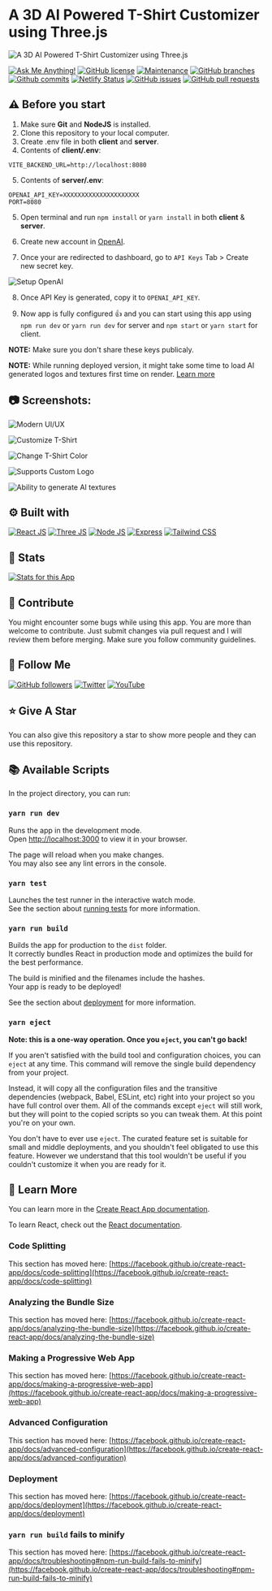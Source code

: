 # A 3D AI Powered T-Shirt Customizer using Three.js

![A 3D AI Powered T-Shirt Customizer using Three.js](/.github/images/img_main.png "A 3D AI Powered T-Shirt Customizer using Three.js")

[![Ask Me Anything!](https://img.shields.io/badge/Ask%20me-anything-1abc9c.svg)](https://github.com/Technical-Shubham-tech "Ask Me Anything!")
[![GitHub license](https://img.shields.io/github/license/Technical-Shubham-tech/3d-website)](https://github.com/Technical-Shubham-tech/3d-website/blob/main/LICENSE.md "GitHub license")
[![Maintenance](https://img.shields.io/badge/Maintained%3F-yes-green.svg)](https://github.com/Technical-Shubham-tech/3d-website/commits/main "Maintenance")
[![GitHub branches](https://badgen.net/github/branches/Technical-Shubham-tech/3d-website)](https://github.com/Technical-Shubham-tech/3d-website/branches "GitHub branches")
[![Github commits](https://badgen.net/github/commits/Technical-Shubham-tech/3d-website/main)](https://github.com/Technical-Shubham-tech/3d-website/commits "Github commits")
[![Netlify Status](https://api.netlify.com/api/v1/badges/df46aeec-eb23-4a45-8dae-0153880a212c/deploy-status)](https://web-3d.netlify.app/ "Netlify Status")
[![GitHub issues](https://img.shields.io/github/issues/Technical-Shubham-tech/3d-website)](https://github.com/Technical-Shubham-tech/3d-website/issues "GitHub issues")
[![GitHub pull requests](https://img.shields.io/github/issues-pr/Technical-Shubham-tech/3d-website)](https://github.com/Technical-Shubham-tech/3d-website/pulls "GitHub pull requests")

## ⚠️ Before you start

1. Make sure **Git** and **NodeJS** is installed.
2. Clone this repository to your local computer.
3. Create .env file in both **client** and **server**.
4. Contents of **client/.env**:

```
VITE_BACKEND_URL=http://localhost:8080
```

5. Contents of **server/.env**:

```
OPENAI_API_KEY=XXXXXXXXXXXXXXXXXXXXX
PORT=8080
```

5. Open terminal and run `npm install` or `yarn install` in both **client** & **server**.

6. Create new account in [OpenAI](https://platform.openai.com/account/ "OpenAI").

7. Once your are redirected to dashboard, go to `API Keys` Tab > Create new secret key.

![Setup OpenAI](/.github/images/step_openai.png "Setup OpenAI")

8. Once API Key is generated, copy it to `OPENAI_API_KEY`.

9. Now app is fully configured :+1: and you can start using this app using `npm run dev` or `yarn run dev` for server and `npm start` or `yarn start` for client.

**NOTE:** Make sure you don't share these keys publicaly.

**NOTE:** While running deployed version, it might take some time to load AI generated logos and textures first time on render. [Learn more](https://render.com/docs/free#other-limitations "Learn More")

## :camera: Screenshots:

![Modern UI/UX](/.github/images/img1.png "Modern UI/UX")

![Customize T-Shirt](/.github/images/img2.png "Customize T-Shirt")

![Change T-Shirt Color](/.github/images/img3.png "Change T-Shirt Color")

![Supports Custom Logo](/.github/images/img4.png "Supports Custom Logo")

![Ability to generate AI textures](/.github/images/img5.png "Ability to generate AI textures")

## :gear: Built with

[![React JS](https://skillicons.dev/icons?i=react)](https://react.dev/ "React JS") [![Three JS](https://skillicons.dev/icons?i=threejs)](https://threejs.org/ "Three JS") [![Node JS](https://skillicons.dev/icons?i=nodejs)](https://nodejs.org/ "Node JS") [![Express](https://skillicons.dev/icons?i=express)](https://expressjs.com/ "Express") [![Tailwind CSS](https://skillicons.dev/icons?i=tailwind)](https://tailwindcss.com/ "Tailwind CSS")

## :wrench: Stats

[![Stats for this App](/.github/images/stats.svg)](https://pagespeed.web.dev/ "Stats for this App")

## :raised_hands: Contribute

You might encounter some bugs while using this app. You are more than welcome to contribute. Just submit changes via pull request and I will review them before merging. Make sure you follow community guidelines.

## :rocket: Follow Me

[![GitHub followers](https://img.shields.io/github/followers/Technical-Shubham-tech?style=social&label=Follow&maxAge=2592000)](https://github.com/Technical-Shubham-tech "Follow Me")
[![Twitter](https://img.shields.io/twitter/url?style=social&url=https%3A%2F%2Ftwitter.com%2FTechnicalShubam)](https://twitter.com/intent/tweet?text=Wow:&url=https%3A%2F%2Fgithub.com%2FTechnical-Shubham-tech%2Fmedical-chat-app "Tweet")
[![YouTube](https://img.shields.io/badge/YouTube-FF0000?style=for-the-badge&logo=youtube&logoColor=white)](https://www.youtube.com/channel/UCNAz_hUVBG2ZUN8TVm0bmYw "Subscribe my Channel")

## :star: Give A Star

You can also give this repository a star to show more people and they can use this repository.

## :books: Available Scripts

In the project directory, you can run:

### `yarn run dev`

Runs the app in the development mode.\
Open [http://localhost:3000](http://localhost:3000) to view it in your browser.

The page will reload when you make changes.\
You may also see any lint errors in the console.

### `yarn test`

Launches the test runner in the interactive watch mode.\
See the section about [running tests](https://facebook.github.io/create-react-app/docs/running-tests) for more information.

### `yarn run build`

Builds the app for production to the `dist` folder.\
It correctly bundles React in production mode and optimizes the build for the best performance.

The build is minified and the filenames include the hashes.\
Your app is ready to be deployed!

See the section about [deployment](https://facebook.github.io/create-react-app/docs/deployment) for more information.

### `yarn eject`

**Note: this is a one-way operation. Once you `eject`, you can't go back!**

If you aren't satisfied with the build tool and configuration choices, you can `eject` at any time. This command will remove the single build dependency from your project.

Instead, it will copy all the configuration files and the transitive dependencies (webpack, Babel, ESLint, etc) right into your project so you have full control over them. All of the commands except `eject` will still work, but they will point to the copied scripts so you can tweak them. At this point you're on your own.

You don't have to ever use `eject`. The curated feature set is suitable for small and middle deployments, and you shouldn't feel obligated to use this feature. However we understand that this tool wouldn't be useful if you couldn't customize it when you are ready for it.

## :page_with_curl: Learn More

You can learn more in the [Create React App documentation](https://facebook.github.io/create-react-app/docs/getting-started).

To learn React, check out the [React documentation](https://reactjs.org/).

### Code Splitting

This section has moved here: [https://facebook.github.io/create-react-app/docs/code-splitting](https://facebook.github.io/create-react-app/docs/code-splitting)

### Analyzing the Bundle Size

This section has moved here: [https://facebook.github.io/create-react-app/docs/analyzing-the-bundle-size](https://facebook.github.io/create-react-app/docs/analyzing-the-bundle-size)

### Making a Progressive Web App

This section has moved here: [https://facebook.github.io/create-react-app/docs/making-a-progressive-web-app](https://facebook.github.io/create-react-app/docs/making-a-progressive-web-app)

### Advanced Configuration

This section has moved here: [https://facebook.github.io/create-react-app/docs/advanced-configuration](https://facebook.github.io/create-react-app/docs/advanced-configuration)

### Deployment

This section has moved here: [https://facebook.github.io/create-react-app/docs/deployment](https://facebook.github.io/create-react-app/docs/deployment)

### `yarn run build` fails to minify

This section has moved here: [https://facebook.github.io/create-react-app/docs/troubleshooting#npm-run-build-fails-to-minify](https://facebook.github.io/create-react-app/docs/troubleshooting#npm-run-build-fails-to-minify)
